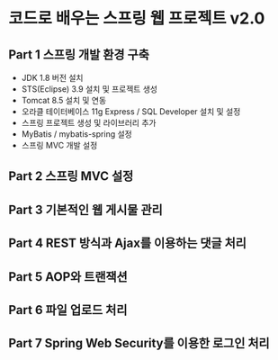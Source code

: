# 코드로 배우는 스프링 웹 프로젝트 v2.0

## Part 1 스프링 개발 환경 구축
  * JDK 1.8 버전 설치
  * STS(Eclipse) 3.9 설치 및 프로젝트 생성
  * Tomcat 8.5 설치 및 연동
  * 오라클 테이터베이스 11g Express / SQL Developer 설치 및 설정
  * 스프링 프로젝트 생성 및 라이브러리 추가
  * MyBatis / mybatis-spring 설정
  * 스프링 MVC 개발 설정

## Part 2 스프링 MVC 설정

## Part 3 기본적인 웹 게시물 관리

## Part 4 REST 방식과 Ajax를 이용하는 댓글 처리

## Part 5 AOP와 트랜잭션

## Part 6 파일 업로드 처리

## Part 7 Spring Web Security를 이용한 로그인 처리
